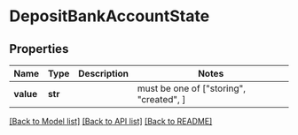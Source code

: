 # DepositBankAccountState


## Properties
Name | Type | Description | Notes
------------ | ------------- | ------------- | -------------
**value** | **str** |  |  must be one of ["storing", "created", ]

[[Back to Model list]](../README.md#documentation-for-models) [[Back to API list]](../README.md#documentation-for-api-endpoints) [[Back to README]](../README.md)


